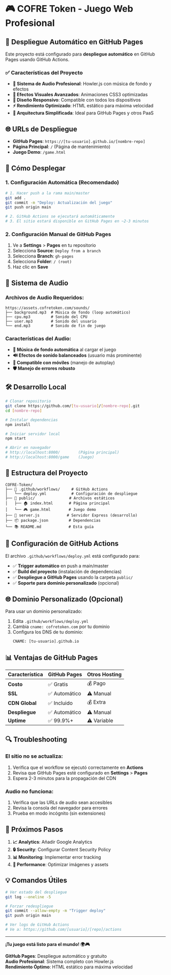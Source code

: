 # 🎮 COFRE Token - Juego Web Profesional

## 🚀 Despliegue Automático en GitHub Pages

Este proyecto está configurado para **despliegue automático** en GitHub Pages usando GitHub Actions.

### ✅ Características del Proyecto

- **🎵 Sistema de Audio Profesional**: Howler.js con música de fondo y efectos
- **🎨 Efectos Visuales Avanzados**: Animaciones CSS3 optimizadas
- **📱 Diseño Responsivo**: Compatible con todos los dispositivos
- **⚡ Rendimiento Optimizado**: HTML estático para máxima velocidad
- **🔧 Arquitectura Simplificada**: Ideal para GitHub Pages y otros PaaS

## 🌐 URLs de Despliegue

- **GitHub Pages**: `https://[tu-usuario].github.io/[nombre-repo]`
- **Página Principal**: `/` (Página de mantenimiento)
- **Juego Demo**: `/game.html`

## 🚀 Cómo Desplegar

### 1. Configuración Automática (Recomendado)

```bash
# 1. Hacer push a la rama main/master
git add .
git commit -m "Deploy: Actualización del juego"
git push origin main

# 2. GitHub Actions se ejecutará automáticamente
# 3. El sitio estará disponible en GitHub Pages en ~2-3 minutos
```

### 2. Configuración Manual de GitHub Pages

1. Ve a **Settings** > **Pages** en tu repositorio
2. Selecciona **Source**: `Deploy from a branch`
3. Selecciona **Branch**: `gh-pages`
4. Selecciona **Folder**: `/ (root)`
5. Haz clic en **Save**

## 🎵 Sistema de Audio

### Archivos de Audio Requeridos:
```
https://assets.cofretoken.com/sounds/
├── background.mp3  # Música de fondo (loop automático)
├── cpu.mp3         # Sonido del CPU
├── user.mp3        # Sonido del usuario
└── end.mp3         # Sonido de fin de juego
```

### Características del Audio:
- **🎼 Música de fondo automática** al cargar el juego
- **🔊 Efectos de sonido balanceados** (usuario más prominente)
- **📱 Compatible con móviles** (manejo de autoplay)
- **🛡️ Manejo de errores robusto**

## 🛠️ Desarrollo Local

```bash
# Clonar repositorio
git clone https://github.com/[tu-usuario]/[nombre-repo].git
cd [nombre-repo]

# Instalar dependencias
npm install

# Iniciar servidor local
npm start

# Abrir en navegador
# http://localhost:8000/        (Página principal)
# http://localhost:8000/game    (Juego)
```

## 📁 Estructura del Proyecto

```
COFRE-Token/
├── 📁 .github/workflows/     # GitHub Actions
│   └── deploy.yml           # Configuración de despliegue
├── 📁 public/               # Archivos estáticos
│   ├── 🏠 index.html       # Página principal
│   └── 🎮 game.html        # Juego demo
├── 📄 server.js            # Servidor Express (desarrollo)
├── 📦 package.json         # Dependencias
└── 📚 README.md            # Esta guía
```

## 🔧 Configuración de GitHub Actions

El archivo `.github/workflows/deploy.yml` está configurado para:

- ✅ **Trigger automático** en push a main/master
- ✅ **Build del proyecto** (instalación de dependencias)
- ✅ **Despliegue a GitHub Pages** usando la carpeta `public/`
- ✅ **Soporte para dominio personalizado** (opcional)

## 🌐 Dominio Personalizado (Opcional)

Para usar un dominio personalizado:

1. Edita `.github/workflows/deploy.yml`
2. Cambia `cname: cofretoken.com` por tu dominio
3. Configura los DNS de tu dominio:
   ```
   CNAME: [tu-usuario].github.io
   ```

## 📊 Ventajas de GitHub Pages

| Característica | GitHub Pages | Otros Hosting |
|----------------|--------------|---------------|
| **Costo** | ✅ Gratis | 💰 Pago |
| **SSL** | ✅ Automático | ⚠️ Manual |
| **CDN Global** | ✅ Incluido | 💰 Extra |
| **Despliegue** | ✅ Automático | ⚠️ Manual |
| **Uptime** | ✅ 99.9%+ | ⚠️ Variable |

## 🔍 Troubleshooting

### El sitio no se actualiza:
1. Verifica que el workflow se ejecutó correctamente en **Actions**
2. Revisa que GitHub Pages esté configurado en **Settings** > **Pages**
3. Espera 2-3 minutos para la propagación del CDN

### Audio no funciona:
1. Verifica que las URLs de audio sean accesibles
2. Revisa la consola del navegador para errores
3. Prueba en modo incógnito (sin extensiones)

## 🎯 Próximos Pasos

1. **📈 Analytics**: Añadir Google Analytics
2. **🔒 Security**: Configurar Content Security Policy
3. **📊 Monitoring**: Implementar error tracking
4. **🚀 Performance**: Optimizar imágenes y assets

## 💡 Comandos Útiles

```bash
# Ver estado del despliegue
git log --oneline -5

# Forzar redespliegue
git commit --allow-empty -m "Trigger deploy"
git push origin main

# Ver logs de GitHub Actions
# Ve a: https://github.com/[usuario]/[repo]/actions
```

---

**¡Tu juego está listo para el mundo! 🌍🎮**

**GitHub Pages**: Despliegue automático y gratuito  
**Audio Profesional**: Sistema completo con Howler.js  
**Rendimiento Óptimo**: HTML estático para máxima velocidad
